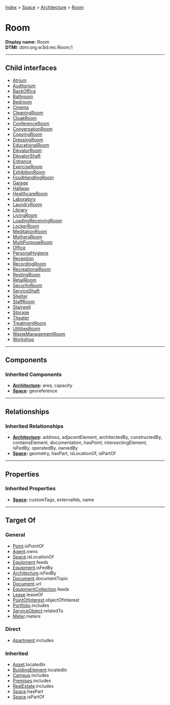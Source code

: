 [Index](../../../index.md) > [Space](../../Space.md) > [Architecture](../Architecture.md) > [Room](#)
# Room

**Display name:** Room<br />
**DTMI:** dtmi:org:w3id:rec:Room;1

---

## Child interfaces
* [Atrium](Atrium.md)
* [Auditorium](Auditorium.md)
* [BackOffice](BackOffice/BackOffice.md)
* [Bathroom](Bathroom.md)
* [Bedroom](Bedroom.md)
* [Cinema](Cinema.md)
* [CleaningRoom](Cleaning-.md)
* [CloakRoom](Cloak-.md)
* [ConferenceRoom](Conference-.md)
* [ConversationRoom](Conversation-.md)
* [CopyingRoom](Copying-.md)
* [DressingRoom](Dressing-.md)
* [EducationalRoom](Educational-/EducationalRoom.md)
* [ElevatorRoom](Elevator-.md)
* [ElevatorShaft](ElevatorShaft.md)
* [Entrance](Entrance/Entrance.md)
* [ExerciseRoom](Exercise-.md)
* [ExhibitionRoom](Exhibition-.md)
* [FoodHandlingRoom](FoodHandling-/FoodHandlingRoom.md)
* [Garage](Garage/Garage.md)
* [Hallway](Hallway.md)
* [HealthcareRoom](Healthcare-/HealthcareRoom.md)
* [Laboratory](Laboratory/Laboratory.md)
* [LaundryRoom](Laundry-.md)
* [Library](Library.md)
* [LivingRoom](Living-.md)
* [LoadingReceivingRoom](LoadingReceiving-.md)
* [LockerRoom](Locker-.md)
* [MeditationRoom](Meditation-.md)
* [MothersRoom](Mothers-.md)
* [MultiPurposeRoom](MultiPurpose-.md)
* [Office](Office/Office.md)
* [PersonalHygiene](PersonalHygiene/PersonalHygiene.md)
* [Reception](Reception.md)
* [RecordingRoom](Recording-.md)
* [RecreationalRoom](Recreational-.md)
* [RestingRoom](Resting-.md)
* [RetailRoom](Retail-/RetailRoom.md)
* [SecurityRoom](Security-.md)
* [ServiceShaft](ServiceShaft.md)
* [Shelter](Shelter/Shelter.md)
* [StaffRoom](Staff-.md)
* [Stairwell](Stairwell.md)
* [Storage](Storage.md)
* [Theater](Theater.md)
* [TreatmentRoom](Treatment-/TreatmentRoom.md)
* [UtilitiesRoom](Utilities-/UtilitiesRoom.md)
* [WasteManagementRoom](WasteManagement-.md)
* [Workshop](Workshop.md)

---

## Components

### Inherited Components
* **[Architecture](../Architecture.md):** area, capacity
* **[Space](../../Space.md):** georeference

---

## Relationships

### Inherited Relationships
* **[Architecture](../Architecture.md):** address, adjacentElement, architectedBy, constructedBy, containsElement, documentation, hasPoint, intersectingElement, isFedBy, operatedBy, ownedBy
* **[Space](../../Space.md):** geometry, hasPart, isLocationOf, isPartOf

---

## Properties

### Inherited Properties
* **[Space](../../Space.md):** customTags, externalIds, name

---

## Target Of
### General
* [Point](../../../Point/Point.md).isPointOf
* [Agent](../../../Agent/Agent.md).owns
* [Space](../../Space.md).isLocationOf
* [Equipment](../../../Asset/Equipment/Equipment.md).feeds
* [Equipment](../../../Asset/Equipment/Equipment.md).isFedBy
* [Architecture](../Architecture.md).isFedBy
* [Document](../../../Information/Document/Document.md).documentTopic
* [Document](../../../Information/Document/Document.md).url
* [EquipmentCollection](../../../Collection/Equipment-.md).feeds
* [Lease](../../../Event/Lease.md).leaseOf
* [PointOfInterest](../../../Information/PointOfInterest.md).objectOfInterest
* [Portfolio](../../../Collection/Portfolio.md).includes
* [ServiceObject](../../../Information/ServiceObject/ServiceObject.md).relatedTo
* [Meter](../../../Asset/Equipment/Meter/Meter.md).meters
### Direct
* [Apartment](../../../Collection/Apartment.md).includes
### Inherited
* [Asset](../../../Asset/Asset.md).locatedIn
* [BuildingElement](../../../BuildingElement/BuildingElement.md).locatedIn
* [Campus](../../../Collection/Campus.md).includes
* [Premises](../../../Collection/Premises.md).includes
* [RealEstate](../../../Collection/RealEstate.md).includes
* [Space](../../Space.md).hasPart
* [Space](../../Space.md).isPartOf
